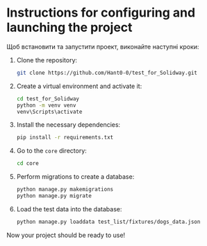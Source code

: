 # Instructions for configuring and launching the project

 Щоб встановити та запустити проект, виконайте наступні кроки:

1. Clone the repository:

    ```bash
    git clone https://github.com/Hant0-0/test_for_Solidway.git
    ```

2. Create a virtual environment and activate it:

    ```bash
    cd test_for_Solidway
    python -m venv venv
    venv\Scripts\activate
    ```

3. Install the necessary dependencies:

    ```bash
    pip install -r requirements.txt
    ```
   
4. Go to the `core` directory:

    ```bash
    cd core
    ```

5. Perform migrations to create a database:

    ```bash
    python manage.py makemigrations
    python manage.py migrate
    ```



6. Load the test data into the database:

    ```bash
    python manage.py loaddata test_list/fixtures/dogs_data.json
    ```

Now your project should be ready to use!
